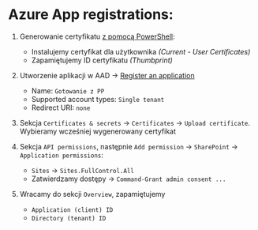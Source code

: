 ﻿# Azure App registrations:

1. Generowanie certyfikatu [z pomocą PowerShell](https://github.com/KarolFilipKozlowski/Create-SelfSignedCertificate):
	- Instalujemy certyfikat dla użytkownika *(Current - User Certificates)*
	- Zapamiętujemy ID certyfikatu *(Thumbprint)*

2. Utworzenie aplikacji w AAD -> [Register an application](https://portal.azure.com/#view/Microsoft_AAD_RegisteredApps/CreateApplicationBlade/quickStartType~/null/isMSAApp~/false)
	- Name: `Gotowanie z PP`
	- Supported account types: `Single tenant`
	- Redirect URI: `none`

3. Sekcja `Certificates & secrets` -> `Certificates` -> `Upload certificate`. Wybieramy wcześniej wygenerowany certyfikat

4. Sekcja `API permissions`, następnie `Add permission` -> `SharePoint` -> `Application permissions`:
	- `Sites` -> `Sites.FullControl.All`
	- Zatwierdzamy dostępy -> `Command-Grant admin consent ...`

5. Wracamy do sekcji `Overview`, zapamiętujemy
	- `Application (client) ID`
	- `Directory (tenant) ID`